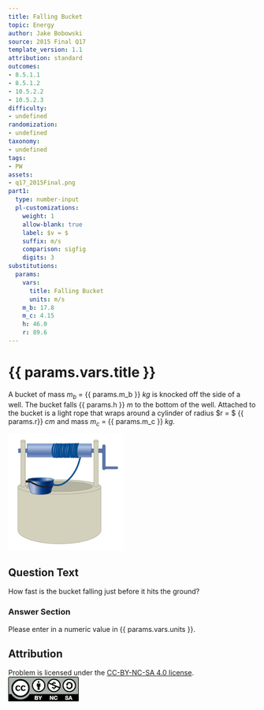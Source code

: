 ```yaml
---
title: Falling Bucket
topic: Energy
author: Jake Bobowski
source: 2015 Final Q17
template_version: 1.1
attribution: standard
outcomes:
- 8.5.1.1
- 8.5.1.2
- 10.5.2.2
- 10.5.2.3
difficulty:
- undefined
randomization:
- undefined
taxonomy:
- undefined
tags:
- PW
assets:
- q17_2015Final.png
part1:
  type: number-input
  pl-customizations:
    weight: 1
    allow-blank: true
    label: $v = $
    suffix: m/s
    comparison: sigfig
    digits: 3
substitutions:
  params:
    vars:
      title: Falling Bucket
      units: m/s
    m_b: 17.8
    m_c: 4.15
    h: 46.0
    r: 89.6
---
```

# {{ params.vars.title }}
A bucket of mass $m_b$ = {{ params.m_b }} $kg$ is knocked off the side of a well.  The bucket falls {{ params.h }} $m$ to the bottom of the well.  Attached to the bucket is a light rope that wraps around a cylinder of radius $r = $ {{ params.r}} $cm$ and mass $m_c$ = {{ params.m_c }} $kg$.

![](q17_2015Final.png)

## Question Text

How fast is the bucket falling just before it hits the ground?

### Answer Section

Please enter in a numeric value in {{ params.vars.units }}.

## Attribution

Problem is licensed under the [CC-BY-NC-SA 4.0 license](https://creativecommons.org/licenses/by-nc-sa/4.0/).<br> ![The Creative Commons 4.0 license requiring attribution-BY, non-commercial-NC, and share-alike-SA license.](https://raw.githubusercontent.com/firasm/bits/master/by-nc-sa.png)